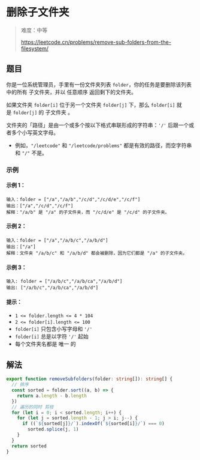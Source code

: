 # 删除子文件夹

> 难度：中等
>
> https://leetcode.cn/problems/remove-sub-folders-from-the-filesystem/

## 题目

你是一位系统管理员，手里有一份文件夹列表 `folder`，你的任务是要删除该列表中的所有 子文件夹，并以 任意顺序 返回剩下的文件夹。

如果文件夹 `folder[i]` 位于另一个文件夹 `folder[j]` 下，那么 `folder[i]` 就是 `folder[j]` 的 子文件夹 。

文件夹的「路径」是由一个或多个按以下格式串联形成的字符串：`'/'` 后跟一个或者多个小写英文字母。

- 例如，`"/leetcode"` 和 `"/leetcode/problems"` 都是有效的路径，而空字符串和 `"/"` 不是。
 

### 示例

#### 示例 1：
```
输入：folder = ["/a","/a/b","/c/d","/c/d/e","/c/f"]
输出：["/a","/c/d","/c/f"]
解释："/a/b" 是 "/a" 的子文件夹，而 "/c/d/e" 是 "/c/d" 的子文件夹。
```
#### 示例 2：
```
输入：folder = ["/a","/a/b/c","/a/b/d"]
输出：["/a"]
解释：文件夹 "/a/b/c" 和 "/a/b/d" 都会被删除，因为它们都是 "/a" 的子文件夹。
```

#### 示例 3：
```
输入: folder = ["/a/b/c","/a/b/ca","/a/b/d"]
输出: ["/a/b/c","/a/b/ca","/a/b/d"]
```

#### 提示：
- `1 <= folder.length <= 4 * 104`
- `2 <= folder[i].length <= 100`
- `folder[i]` 只包含小写字母和 `'/'`
- `folder[i]` 总是以字符 `'/'` 起始
- 每个文件夹名都是 唯一 的


## 解法

```typescript
export function removeSubfolders(folder: string[]): string[] {
  // 排序
  const sorted = folder.sort((a, b) => {
    return a.length - b.length
  })
  // 遍历的同时 剪枝
  for (let i = 0; i < sorted.length; i++) {
    for (let j = sorted.length - 1; j > i; j--) {
      if ((`${sorted[j]}/`).indexOf(`${sorted[i]}/`) === 0)
        sorted.splice(j, 1)
    }
  }
  return sorted
}
```